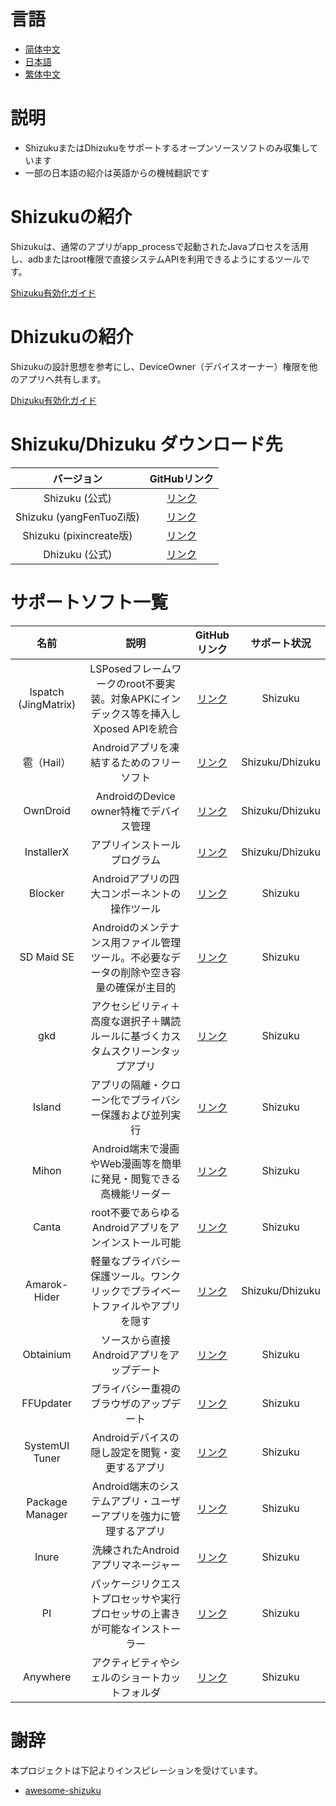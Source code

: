 # 言語
- [简体中文](https://github.com/lovestoryhhh/ShizukuDhizuku-list/blob/main/README.md)
- [日本語](https://github.com/lovestoryhhh/ShizukuDhizuku-list/blob/main/README-jp.md)
- [繁体中文](https://github.com/lovestoryhhh/ShizukuDhizuku-list/blob/main/README-tw.md)


# 説明
- ShizukuまたはDhizukuをサポートするオープンソースソフトのみ収集しています
- 一部の日本語の紹介は英語からの機械翻訳です

# Shizukuの紹介
Shizukuは、通常のアプリがapp_processで起動されたJavaプロセスを活用し、adbまたはroot権限で直接システムAPIを利用できるようにするツールです。

[Shizuku有効化ガイド](https://shizuku.rikka.app/zh-hans/guide/setup/)

# Dhizukuの紹介
Shizukuの設計思想を参考にし、DeviceOwner（デバイスオーナー）権限を他のアプリへ共有します。

[Dhizuku有効化ガイド](https://github.com/iamr0s/Dhizuku/discussions/16)

# Shizuku/Dhizuku ダウンロード先
| バージョン | GitHubリンク |
| :-----------: | :-----------: |
| Shizuku (公式) | [リンク](https://github.com/RikkaApps/Shizuku) |
| Shizuku (yangFenTuoZi版) | [リンク](https://github.com/yangFenTuoZi/Shizuku) |
| Shizuku (pixincreate版) | [リンク](https://github.com/pixincreate/Shizuku) |
| Dhizuku (公式) | [リンク](https://github.com/iamr0s/Dhizuku) |

# サポートソフト一覧
| 名前 | 説明 | GitHubリンク | サポート状況 |
| :-----------: | :-----------: | :-----------: | :-----------: |
| lspatch (JingMatrix) | LSPosedフレームワークのroot不要実装。対象APKにインデックス等を挿入しXposed APIを統合 | [リンク](https://github.com/JingMatrix/LSPatch) | Shizuku |
| 雹（Hail） | Androidアプリを凍結するためのフリーソフト | [リンク](https://github.com/aistra0528/Hail) | Shizuku/Dhizuku |
| OwnDroid | AndroidのDevice owner特権でデバイス管理 | [リンク](https://github.com/BinTianqi/OwnDroid) | Shizuku/Dhizuku |
| InstallerX | アプリインストールプログラム | [リンク](https://github.com/iamr0s/InstallerX) | Shizuku/Dhizuku |
| Blocker | Androidアプリの四大コンポーネントの操作ツール | [リンク](https://github.com/lihenggui/blocker) | Shizuku |
| SD Maid SE | Androidのメンテナンス用ファイル管理ツール。不必要なデータの削除や空き容量の確保が主目的 | [リンク](https://github.com/d4rken-org/sdmaid-se) | Shizuku |
| gkd | アクセシビリティ＋高度な選択子＋購読ルールに基づくカスタムスクリーンタップアプリ | [リンク](https://github.com/gkd-kit/gkd) | Shizuku |
| Island | アプリの隔離・クローン化でプライバシー保護および並列実行 | [リンク](https://github.com/oasisfeng/island) | Shizuku |
| Mihon | Android端末で漫画やWeb漫画等を簡単に発見・閲覧できる高機能リーダー | [リンク](https://github.com/mihonapp/mihon) | Shizuku |
| Canta | root不要であらゆるAndroidアプリをアンインストール可能 | [リンク](https://github.com/samolego/Canta) | Shizuku |
| Amarok-Hider | 軽量なプライバシー保護ツール。ワンクリックでプライベートファイルやアプリを隠す | [リンク](https://github.com/deltazefiro/Amarok-Hider) | Shizuku/Dhizuku |
| Obtainium | ソースから直接Androidアプリをアップデート | [リンク](https://github.com/ImranR98/Obtainium) | Shizuku |
| FFUpdater | プライバシー重視のブラウザのアップデート | [リンク](https://github.com/Tobi823/ffupdater) | Shizuku |
| SystemUI Tuner | Androidデバイスの隠し設定を閲覧・変更するアプリ | [リンク](https://github.com/zacharee/Tweaker) | Shizuku |
| Package Manager | Android端末のシステムアプリ・ユーザーアプリを強力に管理するアプリ | [リンク](https://github.com/SmartPack/PackageManager) | Shizuku |
| Inure | 洗練されたAndroidアプリマネージャー | [リンク](https://github.com/Hamza417/Inure) | Shizuku |
| PI | パッケージリクエストプロセッサや実行プロセッサの上書きが可能なインストーラー | [リンク](https://github.com/SanmerApps/PI) | Shizuku |
| Anywhere | アクティビティやシェルのショートカットフォルダ | [リンク](https://github.com/zhaobozhen/Anywhere-) | Shizuku |

# 謝辞
本プロジェクトは下記よりインスピレーションを受けています。

- [awesome-shizuku](https://github.com/timschneeb/awesome-shizuku)